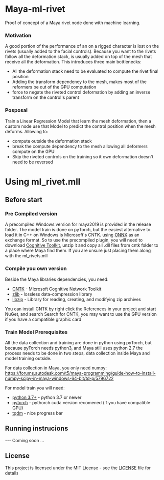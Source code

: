 # Maya-ml-rivet

Proof of concept of a Maya rivet node done with machine learning.

### Motivation

A good portion of the performance of an  on a rigged character is lost on the rivets (usually added to the facial controls). Because you want to the rivets follow all the deformation stack, is usually added on top of the mesh that receive all the deformation. This introduces three main bottlenecks:
* All the deformation stack need to be evaluated to compute the rivet final position
* Adding the transform dependency to the mesh, makes most of the reformers be out of the GPU computation
* force to negate the riveted control deformation by adding an inverse transform on the control's parent

### Posposal
Train a Linear Regression Model that learn the mesh deformation, then a custom node use that Model to predict the control position when the mesh deforms. Allowing to:
* compute outside the deformation stack
* break the compute dependency to the mesh allowing all deformers compute on the GPU
* Skip the riveted controls on the training so it own deformation doesn't need to be reversed

# Using ml_rivet.mll
## Before start

### Pre Compiled version

A precompiled Windows version for maya2019 is provided in the release folder. The model train is done on pyTorch, but the easiest alternative to load it in C++ on Windows is Microsoft's CNTK. using [ONNX](http://onnx.ai/) as an exchange format. So to use the precompiled plugin, you will need to download [Cognitive Toolkit](https://cntk.ai/dlwg-2.7.html), unzip it and copy all .dll files from cntk folder to a place where Maya find them. If you are unsure just placing them along with the ml_rivets.mll

### Compile you own version

Beside the Maya libraries dependencies, you need:

* [CNTK](https://docs.microsoft.com/es-es/cognitive-toolkit/) - Microsoft Cognitive Network Toolkit
* [zlib](https://zlib.net/) - lossless data-compression library
* [libzip](https://libzip.org/) - Library for reading, creating, and modifying zip archives 

You can install CNTK by right click the References in your project and start NuGet, and search Search for CNTK, you may want to use the GPU version if you have a compatible graphic card

### Train Model Prerequisites

All the data collection and training are done in python using pyTorch, but because pyTorch needs python3, and Maya still uses python 2.7 the process needs to be done in two steps, data collection inside Maya and model training outside.

For data collection in Maya, you only need numpy:
https://forums.autodesk.com/t5/maya-programming/guide-how-to-install-numpy-scipy-in-maya-windows-64-bit/td-p/5796722

For model train you will need:
* [python 3.7+](https://www.python.org/downloads/windows/) - python 3.7 or newer
* [pytorch](https://pytorch.org/get-started/locally/)  - pythorch cuda version recomened (if you have compatible GPU)
* [tqdm](https://pypi.org/project/tqdm/) - nice progress bar


## Running instrucions

--- Coming soon ...

## License

This project is licensed under the MIT License - see the [LICENSE](LICENSE) file for details

